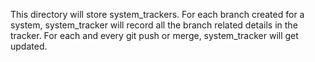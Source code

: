This directory will store system_trackers.
For each branch created for a system, system_tracker will record all the branch related details in the tracker. 
For each and every git push or merge, system_tracker will get updated.
